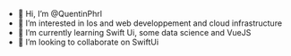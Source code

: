 - 👋 Hi, I’m @QuentinPhrl
- 👀 I’m interested in Ios and web developpement and cloud infrastructure
- 🌱 I’m currently learning Swift Ui, some data science and VueJS
- 💞️ I’m looking to collaborate on SwiftUi

<!---
QuentinPhrl/QuentinPhrl is a ✨ special ✨ repository because its `README.md` (this file) appears on your GitHub profile.
You can click the Preview link to take a look at your changes.
--->
